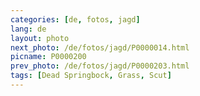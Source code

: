 ```yaml
---
categories: [de, fotos, jagd]
lang: de
layout: photo
next_photo: /de/fotos/jagd/P0000014.html
picname: P0000200
prev_photo: /de/fotos/jagd/P0000203.html
tags: [Dead Springbock, Grass, Scut]
---
```


